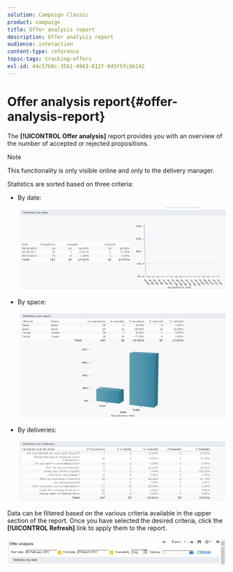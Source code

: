 ```yaml
---
solution: Campaign Classic
product: campaign
title: Offer analysis report
description: Offer analysis report
audience: interaction
content-type: reference
topic-tags: tracking-offers
exl-id: 44c57b0c-3561-4943-812f-945f5fcbb142
---
```

# Offer analysis report{#offer-analysis-report}

The **[!UICONTROL Offer analysis]** report provides you with an overview of the number of accepted or rejected propositions.

>[!NOTE]
>
>This functionality is only visible online and only to the delivery manager.

Statistics are sorted based on three criteria:

* By date:

  ![](assets/offer_report_perdate.png)

* By space:

  ![](assets/offer_report_perspaces.png)

* By deliveries:

  ![](assets/offer_report_perdeliveries.png)

Data can be filtered based on the various criteria available in the upper section of the report. Once you have selected the desired criteria, click the **[!UICONTROL Refresh]** link to apply them to the report. 

![](assets/offer_report_criteria.png)
